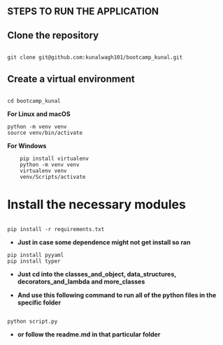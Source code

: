 


## STEPS TO RUN THE APPLICATION

## Clone the repository
```

git clone git@github.com:kunalwagh101/bootcamp_kunal.git

```


## Create a virtual environment

```

cd bootcamp_kunal

```

**For Linux and macOS**
   
```
python -m venv venv
source venv/bin/activate

```

**For Windows**
 
```
    pip install virtualenv
    python -m venv venv
    virtualenv venv
    venv/Scripts/activate

```

# Install the necessary modules

```

pip install -r requirements.txt

```

- **Just in case some dependence might not get install so ran**

```
pip install pyyaml
pip install typer

```

- **Just cd into the classes_and_object, data_structures, decorators_and_lambda and more_classes**


- **And use this following command to run all of the python files in the specific folder**



 
```

python script.py

```

- **or follow the readme.md in that particular folder**